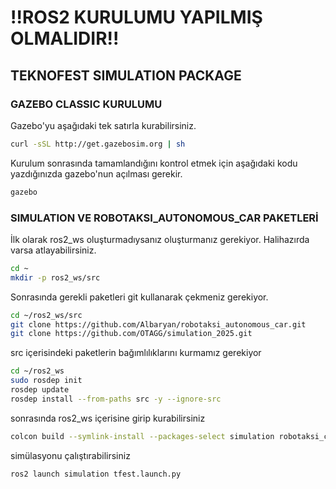 
# !!ROS2 KURULUMU YAPILMIŞ OLMALIDIR!!

## TEKNOFEST SIMULATION PACKAGE

### GAZEBO CLASSIC KURULUMU

Gazebo'yu aşağıdaki tek satırla kurabilirsiniz.

```bash
curl -sSL http://get.gazebosim.org | sh
```

Kurulum sonrasında tamamlandığını kontrol etmek için aşağıdaki kodu yazdığınızda gazebo'nun açılması gerekir.

```bash
gazebo
```

### SIMULATION VE ROBOTAKSI_AUTONOMOUS_CAR PAKETLERİ

İlk olarak ros2_ws oluşturmadıysanız oluşturmanız gerekiyor. Halihazırda varsa atlayabilirsiniz.

```bash
cd ~
mkdir -p ros2_ws/src
```

Sonrasında gerekli paketleri git kullanarak çekmeniz gerekiyor.

```bash
cd ~/ros2_ws/src
git clone https://github.com/Albaryan/robotaksi_autonomous_car.git
git clone https://github.com/OTAGG/simulation_2025.git
```

src içerisindeki paketlerin bağımlılıklarını kurmamız gerekiyor
```bash
cd ~/ros2_ws
sudo rosdep init
rosdep update
rosdep install --from-paths src -y --ignore-src
```

sonrasında ros2_ws içerisine girip kurabilirsiniz

```bash
colcon build --symlink-install --packages-select simulation robotaksi_classic
```

simülasyonu çalıştırabilirsiniz
```bash
ros2 launch simulation tfest.launch.py
```
